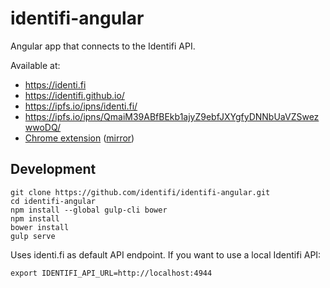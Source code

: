 # identifi-angular

Angular app that connects to the Identifi API.

Available at:
* https://identi.fi
* https://identifi.github.io/
* https://ipfs.io/ipns/identi.fi/
* https://ipfs.io/ipns/QmaiM39ABfBEkb1ajyZ9ebfJXYgfyDNNbUaVZSwezwwoDQ/
* [Chrome extension](https://chrome.google.com/webstore/detail/identifi/oelmiikkaikgnmmjaonjlopkmpcahpgh) ([mirror](https://github.com/identifi/identifi-angular/raw/master/dist.crx))

## Development
```
git clone https://github.com/identifi/identifi-angular.git
cd identifi-angular
npm install --global gulp-cli bower
npm install
bower install
gulp serve
```

Uses identi.fi as default API endpoint. If you want to use a local Identifi API:
```
export IDENTIFI_API_URL=http://localhost:4944
```
